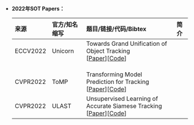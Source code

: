  * **2022年SOT Papers：**

    | **来源**              | **官方/知名缩写**     | **题目/链接/代码/Bibtex**    | **简介**    |
    |:-----------           |:----------------|:----------------|:----------------|
    | ECCV2022| Unicorn | Towards Grand Unification of Object Tracking </br> [[Paper]()][[Code]()]|
    | | | |
    | | | |
    | | | |
    | CVPR2022 | ToMP | Transforming Model Prediction for Tracking  </br> [[Paper](https://openaccess.thecvf.com/content/CVPR2022/html/Mayer_Transforming_Model_Prediction_for_Tracking_CVPR_2022_paper.html)][[Code](https://github.com/visionml/pytracking)] | |
    | CVPR2022| ULAST | Unsupervised Learning of Accurate Siamese Tracking </br> [[Paper](https://openaccess.thecvf.com/content/CVPR2022/html/Shen_Unsupervised_Learning_of_Accurate_Siamese_Tracking_CVPR_2022_paper.html)][[Code](https://github.com/FlorinShum/ULAST)] |  |
